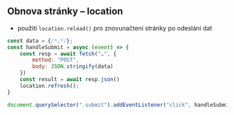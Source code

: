 ## Obnova stránky – location
- použití `location.reload()` pro znovunačtení stránky po odeslání dat

```js
const data = {/*…*/};
const handleSubmit = async (event) => {
    const resp = await fetch("…", {
        method: "POST",
        body: JSON.stringify(data)
    })
    const result = await resp.json()
    location.refresh();
}

document.querySelector(".submit").addEventListener("click", handleSubmit);
```
